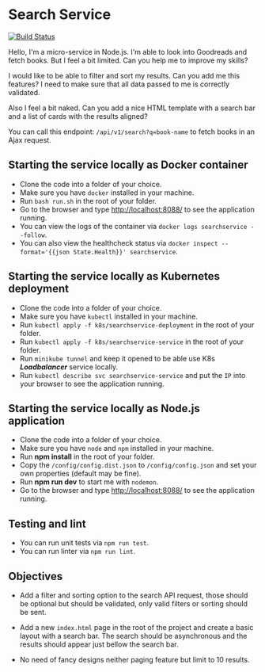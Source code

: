 # Search Service 

[![Build Status](https://travis-ci.com/mohllal/nodejs-be-assessment.svg?branch=master)](https://travis-ci.com/mohllal/nodejs-be-assessment)

Hello, I'm a micro-service in Node.js. I'm able to look into Goodreads and fetch books.
But I feel a bit limited. Can you help me to improve my skills?

I would like to be able to filter and sort my results. Can you add me this features?
I need to make sure that all data passed to me is correctly validated.

Also I feel a bit naked. Can you add a nice HTML template with a search bar and a list of cards with the results aligned?

You can call this endpoint: ```/api/v1/search?q=book-name``` to fetch books in an Ajax request.

## Starting the service locally as Docker container

- Clone the code into a folder of your choice.
- Make sure you have `docker` installed in your machine.
- Run `bash run.sh` in the root of your folder.
- Go to the browser and type [http://localhost:8088/](http://localhost:8088/) to see the application running.
- You can view the logs of the container via `docker logs searchservice --follow`.
- You can also view the healthcheck status via `docker inspect --format='{{json State.Health}}' searchservice`.

## Starting the service locally as Kubernetes deployment

- Clone the code into a folder of your choice.
- Make sure you have `kubectl` installed in your machine.
- Run `kubectl apply -f k8s/searchservice-deployment` in the root of your folder.
- Run `kubectl apply -f k8s/searchservice-service` in the root of your folder.
- Run `minikube tunnel` and keep it opened to be able use K8s ***Loadbalancer*** service locally.
- Run `kubectl describe svc searchservice-service` and put the `IP` into your browser to see the application running.

## Starting the service locally as Node.js application

- Clone the code into a folder of your choice.
- Make sure you have `node` and `npm` installed in your machine.
- Run **npm install** in the root of your folder.
- Copy the `/config/config.dist.json` to `/config/config.json` and set your own properties (default may be fine).
- Run **npm run dev** to start me with `nodemon`.
- Go to the browser and type [http://localhost:8088/](http://localhost:8088/) to see the application running.

## Testing and lint

- You can run unit tests via `npm run test`.
- You can run linter via `npm run lint`.

## Objectives

- Add a filter and sorting option to the search API request, those should be optional but should be validated, only valid filters or sorting should be sent.

- Add a new `index.html` page in the root of the project and create a basic layout with a search bar. The search should be asynchronous and the results should appear just bellow the search bar.

- No need of fancy designs neither paging feature but limit to 10 results.